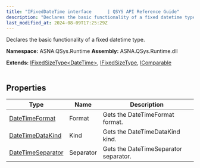 ```yaml
---
title: "IFixedDateTime interface      | QSYS API Reference Guide"
description: "Declares the basic functionality of a fixed datetime type. "
last_modified_at: 2024-08-09T17:25:29Z
---
```


Declares the basic functionality of a fixed datetime type.

**Namespace:** ASNA.QSys.Runtime
**Assembly:** ASNA.QSys.Runtime.dll

**Extends:** [IFixedSizeType\<DateTime\>](/reference/runtime/qsys-runtime/i-fixed-size-type-1.html), [IFixedSizeType](/reference/runtime/qsys-runtime/i-fixed-size-type.html), [IComparable](https://learn.microsoft.com/en-us/dotnet/api/system.icomparable-1?view=net-8.0)
<br>
<br>

## Properties

| Type | Name | Description
| --- | --- | --- 
| [DateTimeFormat](/reference/datagate/datagate-common/date-time-format.html) | Format | Gets the DateTimeFormat format. |
| [DateTimeDataKind](/reference/runtime/qsys-runtime/date-time-data-kind.html) | Kind | Gets the DateTimeDataKind kind. |
| [DateTimeSeparator](/reference/runtime/qsys-runtime/date-time-separator.html) | Separator | Gets the DateTimeSeparator separator. |
